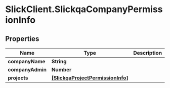 # SlickClient.SlickqaCompanyPermissionInfo

## Properties
Name | Type | Description | Notes
------------ | ------------- | ------------- | -------------
**companyName** | **String** |  | [optional] 
**companyAdmin** | **Number** |  | [optional] 
**projects** | [**[SlickqaProjectPermissionInfo]**](SlickqaProjectPermissionInfo.md) |  | [optional] 


